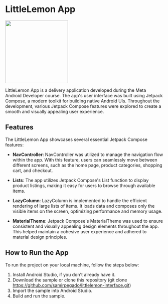 # LittleLemon App

<img src="https://github.com/samirpegado/littlelemon-interface/blob/main/littlelemon.gif" width="200">

LittleLemon App is a delivery application developed during the Meta Android Developer course. The app's user interface was built using Jetpack Compose, a modern toolkit for building native Android UIs. Throughout the development, various Jetpack Compose features were explored to create a smooth and visually appealing user experience.

## Features

The LittleLemon App showcases several essential Jetpack Compose features:

- **NavController**: NavController was utilized to manage the navigation flow within the app. With this feature, users can seamlessly move between different screens, such as the home page, product categories, shopping cart, and checkout.

- **Lists**: The app utilizes Jetpack Compose's List function to display product listings, making it easy for users to browse through available items.

- **LazyColumn**: LazyColumn is implemented to handle the efficient rendering of large lists of items. It loads data and composes only the visible items on the screen, optimizing performance and memory usage.

- **MaterialTheme**: Jetpack Compose's MaterialTheme was used to ensure consistent and visually appealing design elements throughout the app. This helped maintain a cohesive user experience and adhered to material design principles.

## How to Run the App

To run the project on your local machine, follow the steps below:

1. Install Android Studio, if you don't already have it.
2. Download the sample or clone this repository (git clone https://github.com/samirpegado/littlelemon-interface.git)
3. Import the sample into Android Studio.
4. Build and run the sample.
